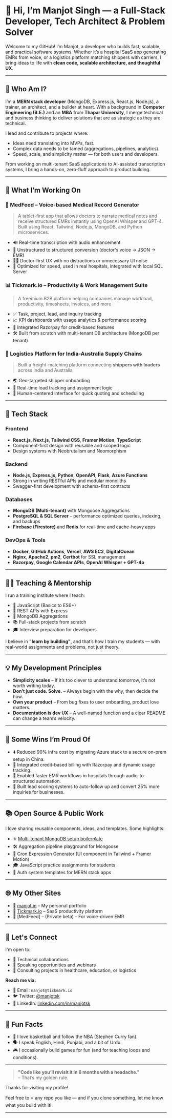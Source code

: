 <!-- README.md -->

# 👋 Hi, I’m Manjot Singh — a Full-Stack Developer, Tech Architect & Problem Solver

Welcome to my GitHub! I’m Manjot, a developer who builds fast, scalable, and practical software systems. Whether it’s a hospital SaaS app generating EMRs from voice, or a logistics platform matching shippers with carriers, I bring ideas to life with **clean code, scalable architecture, and thoughtful UX**.

---

## 🚀 Who Am I?

I’m a **MERN stack developer** (MongoDB, Express.js, React.js, Node.js), a trainer, an architect, and a builder at heart. With a background in **Computer Engineering (B.E.)** and an **MBA** from **Thapar University**, I merge technical and business thinking to deliver solutions that are as strategic as they are technical.

I lead and contribute to projects where:
- Ideas need translating into MVPs, fast.
- Complex data needs to be tamed (aggregations, pipelines, analytics).
- Speed, scale, and simplicity matter — for both users and developers.

From working on multi-tenant SaaS applications to AI-assisted transcription systems, I bring a hands-on, zero-fluff approach to product building.

---

## 💼 What I’m Working On

### 🏥 MedFeed – Voice-based Medical Record Generator
> A tablet-first app that allows doctors to narrate medical notes and receive structured EMRs instantly using OpenAI Whisper and GPT-4.  
> Built using React, Tailwind, Node.js, MongoDB, and Python microservices.

- 🔊 Real-time transcription with audio enhancement
- 🧠 Unstructured to structured conversion (doctor's voice → JSON → EMR)
- 🧑‍⚕️ Doctor-first UX with no distractions or unnecessary UI noise
- 🧪 Optimized for speed, used in real hospitals, integrated with local SQL Server

### 📊 Tickmark.io – Productivity & Work Management Suite
> A freemium B2B platform helping companies manage workload, productivity, timesheets, invoices, and more

- ✅ Task, project, lead, and inquiry tracking
- 📈 KPI dashboards with usage analytics & performance scoring
- 🧾 Integrated Razorpay for credit-based features
- 🛠️ Built from scratch with multi-tenant DB architecture (MongoDB per tenant)

### 🚚 Logistics Platform for India-Australia Supply Chains
> Built a freight-matching platform connecting **shippers with loaders** across India and Australia

- 🌏 Geo-targeted shipper onboarding
- 🧮 Real-time load tracking and assignment logic
- 🤝 Human-centered interface for quick quoting and scheduling

---

## 🧠 Tech Stack

### Frontend
- **React.js**, **Next.js**, **Tailwind CSS**, **Framer Motion**, **TypeScript**
- Component-first design with reusable and scoped logic
- Design systems with Neobrutalism and Neomorphism

### Backend
- **Node.js**, **Express.js**, **Python**, **OpenAPI**, **Flask**, **Azure Functions**
- Strong in writing RESTful APIs and modular monoliths
- Swagger-first development with schema-first contracts

### Databases
- **MongoDB (Multi-tenant)** with Mongoose Aggregations
- **PostgreSQL & SQL Server** – performance optimized queries, indexing, and backups
- **Firebase (Firestore)** and **Redis** for real-time and cache-heavy apps

### DevOps & Tools
- **Docker**, **GitHub Actions**, **Vercel**, **AWS EC2**, **DigitalOcean**
- **Nginx**, **Apache2**, **pm2**, **Certbot** for SSL management
- **Razorpay**, **Google Calendar APIs**, **OpenAI Whisper + GPT-4o**

---

## 🧑‍🏫 Teaching & Mentorship

I run a training institute where I teach:
- 🧩 JavaScript (Basics to ES6+)
- 🔗 REST APIs with Express
- 🧠 MongoDB Aggregations
- 📚 Full-stack projects from scratch
- 🎓 Interview preparation for developers

I believe in **"learn by building"**, and that’s how I train my students — with real-world assignments and problems, not just theory.

---

## 💡 My Development Principles

- **Simplicity scales** – If it’s too clever to understand tomorrow, it’s not worth writing today.
- **Don’t just code. Solve.** – Always begin with the why, then decide the how.
- **Own your product** – From bug fixes to user onboarding, product love matters.
- **Documentation is dev UX** – A well-named function and a clear README can change a team’s velocity.

---

## 🎯 Some Wins I’m Proud Of

- ⬇️ Reduced 90% infra cost by migrating Azure stack to a secure on-prem setup in China.
- 💸 Integrated credit-based billing with Razorpay and dynamic usage tracking.
- 🏥 Enabled faster EMR workflows in hospitals through audio-to-structured automation.
- 🎯 Built lead scoring systems to auto-follow up and convert 25% more inquiries for businesses.

---

## 📚 Open Source & Public Work

I love sharing reusable components, ideas, and templates. Some highlights:
- ✳️ [Multi-tenant MongoDB setup boilerplate](https://github.com/manjotsk/)
- 🛠️ Aggregation pipeline playground for Mongoose
- 🧩 Cron Expression Generator (UI component in Tailwind + Framer Motion)
- 🎓 JavaScript practice assignments for students
- 🔐 Auth system templates for MERN stack apps

---

## 🌐 My Other Sites

- 🔗 [manjot.in](https://manjot.in) – My personal portfolio
- 🧪 [Tickmark.io](https://tickmark.io) – SaaS productivity platform
- 🎤 [MedFeed] – (Private beta) – For voice-driven EMR

---

## 💬 Let's Connect

I'm open to:
- 🧠 Technical collaborations
- 📣 Speaking opportunities and webinars
- 💼 Consulting projects in healthcare, education, or logistics

**Reach me via:**
- 📧 Email: `manjot@tickmark.io`
- 🐦 Twitter: [@manjotsk](https://twitter.com/manjotsk)
- 🔗 LinkedIn: [linkedin.com/in/manjotsk](https://linkedin.com/in/manjotsk)

---

## 🧘 Fun Facts

- 🏀 I love basketball and follow the NBA (Stephen Curry fan).
- 🗣️ I speak English, Hindi, Punjabi, and a bit of Urdu.
- 🎮 I occasionally build games for fun (and for teaching loops and conditions).

---

> **"Code like you’ll revisit it in 6 months with a headache."**  
> – That’s my golden rule.

Thanks for visiting my profile!

Feel free to ⭐ any repo you like — and if you clone something, let me know what you build with it!

---

